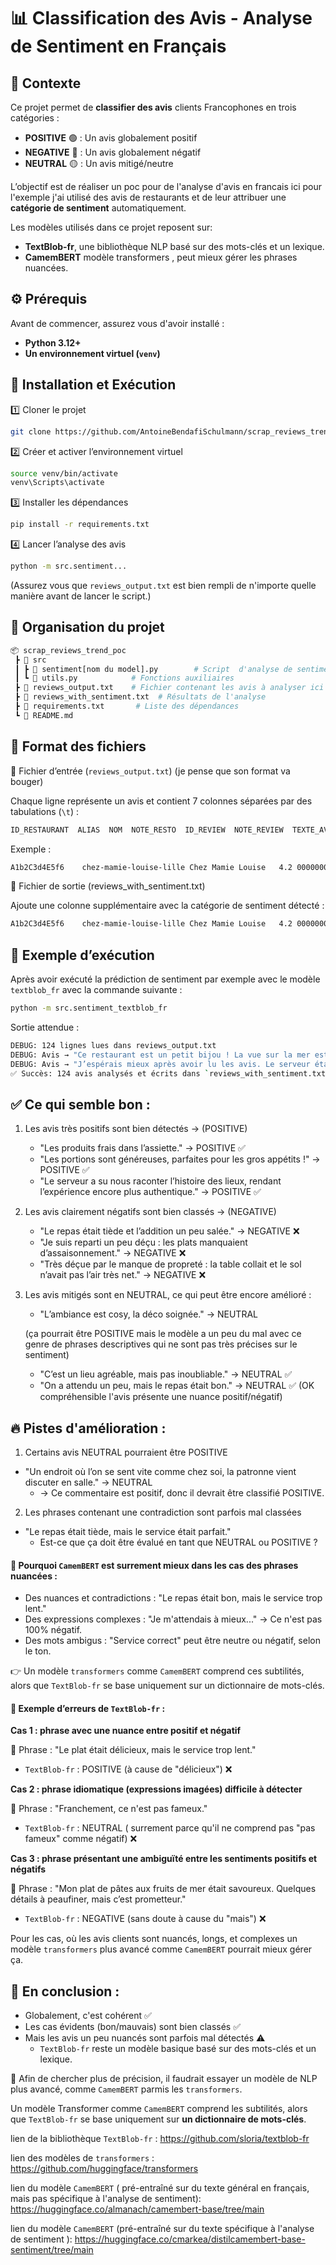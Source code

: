 # 📊 Classification des Avis - Analyse de Sentiment en Français

## 📌 Contexte

Ce projet permet de **classifier des avis** clients Francophones en trois catégories :  
- **POSITIVE** 🟢 : Un avis globalement positif  
- **NEGATIVE** 🔴 : Un avis globalement négatif  
- **NEUTRAL** 🟡 : Un avis mitigé/neutre  

L’objectif est de réaliser un poc pour de l'analyse d'avis en francais ici pour l'exemple j'ai utilisé des avis de restaurants et de leur attribuer une **catégorie de sentiment** automatiquement.

Les modèles utilisés dans ce projet reposent sur:

 - **TextBlob-fr**, une bibliothèque NLP  basé sur des mots-clés et un lexique.
 - **CamemBERT** modèle transformers , peut mieux gérer les phrases nuancées.



## ⚙️ Prérequis

Avant de commencer, assurez vous d'avoir installé :
- **Python 3.12+**
- **Un environnement virtuel (`venv`)**

## 🚀 Installation et Exécution

1️⃣ Cloner le projet

```bash
git clone https://github.com/AntoineBendafiSchulmann/scrap_reviews_trend_poc

```

2️⃣ Créer et activer l’environnement virtuel

```bash
source venv/bin/activate 
venv\Scripts\activate 
```

3️⃣ Installer les dépendances

```bash
pip install -r requirements.txt
```

4️⃣ Lancer l’analyse des avis

```bash
python -m src.sentiment...
```
(Assurez vous que ```reviews_output.txt``` est bien rempli de n'importe quelle manière avant de lancer le script.)


##  📂 Organisation du projet

```bash
📦 scrap_reviews_trend_poc
 ┣ 📂 src
 ┃ ┣ 📜 sentiment[nom du model].py        # Script  d'analyse de sentiment avec un modèle choisi (TextBlob-fr, CamemBERT)
 ┃ ┗ 📜 utils.py            # Fonctions auxiliaires
 ┣ 📜 reviews_output.txt    # Fichier contenant les avis à analyser ici rempli avec de l'API Yelp mais on peut le remplir avec n'importe quoi
 ┣ 📜 reviews_with_sentiment.txt  # Résultats de l'analyse
 ┣ 📜 requirements.txt       # Liste des dépendances
 ┗ 📜 README.md             

```

## 📝 Format des fichiers

🔹 Fichier d’entrée (```reviews_output.txt```) (je pense que son format va bouger)

Chaque ligne représente un avis et contient 7 colonnes séparées par des tabulations (```\t```) :

```bash
ID_RESTAURANT  ALIAS  NOM  NOTE_RESTO  ID_REVIEW  NOTE_REVIEW  TEXTE_AVIS
```

Exemple :

```bash
A1b2C3d4E5f6	chez-mamie-louise-lille	Chez Mamie Louise	4.2	00000000-0000-0000-0000-000000000032	0	Gros plus : le coin bibliothèque où on peut feuilleter de vieux magazines en attendant nos plats, c’est sympa !
```

🔹 Fichier de sortie (reviews_with_sentiment.txt)

Ajoute une colonne supplémentaire avec la catégorie de sentiment détecté :

```bash
A1b2C3d4E5f6	chez-mamie-louise-lille	Chez Mamie Louise	4.2	00000000-0000-0000-0000-000000000032	0	Gros plus : le coin bibliothèque où on peut feuilleter de vieux magazines en attendant nos plats, c’est sympa !	POSITIVE
```

## 📌 Exemple d’exécution

Après avoir exécuté la prédiction de sentiment par exemple avec le modèle `textblob_fr` avec la commande suivante :

```bash
python -m src.sentiment_textblob_fr
```

Sortie attendue :

```bash
DEBUG: 124 lignes lues dans reviews_output.txt
DEBUG: Avis → "Ce restaurant est un petit bijou ! La vue sur la mer est à couper le souffle..." | Sentiment détecté → POSITIVE
DEBUG: Avis → "J’espérais mieux après avoir lu les avis. Le serveur était peu souriant..." | Sentiment détecté → NEGATIVE
✅ Succès: 124 avis analysés et écrits dans `reviews_with_sentiment.txt`.
```


## ✅ Ce qui semble bon :

1. Les avis très positifs sont bien détectés → (POSITIVE)

    - "Les produits frais dans l’assiette." → POSITIVE ✅
    - "Les portions sont généreuses, parfaites pour les gros appétits !" → POSITIVE ✅
    - "Le serveur a su nous raconter l’histoire des lieux, rendant l’expérience encore plus authentique." → POSITIVE ✅

2. Les avis clairement négatifs sont bien classés → (NEGATIVE)

    - "Le repas était tiède et l’addition un peu salée." → NEGATIVE ❌
    - "Je suis reparti un peu déçu : les plats manquaient d’assaisonnement." → NEGATIVE ❌
    - "Très déçue par le manque de propreté : la table collait et le sol n’avait pas l’air très net." → NEGATIVE ❌


3. Les avis mitigés sont en NEUTRAL, ce qui peut être encore amélioré :
    - "L’ambiance est cosy, la déco soignée." → NEUTRAL 
    
    (ça pourrait être POSITIVE mais le modèle a un peu du mal avec ce genre de phrases descriptives qui ne sont pas très précises sur le sentiment)
    - "C’est un lieu agréable, mais pas inoubliable." → NEUTRAL ✅
    - "On a attendu un peu, mais le repas était bon." → NEUTRAL ✅ (OK compréhensible l'avis présente une nuance positif/négatif)



## 🔥 Pistes d'amélioration :

1. Certains avis NEUTRAL pourraient être POSITIVE

 - "Un endroit où l’on se sent vite comme chez soi, la patronne vient discuter en salle." → NEUTRAL 
    - → Ce commentaire est positif, donc il devrait être classifié POSITIVE.

2. Les phrases contenant une contradiction sont parfois mal classées

- "Le repas était tiède, mais le service était parfait."
    - Est-ce que ça doit être évalué en tant que NEUTRAL ou POSITIVE ?

#### 📌  Pourquoi ```CamemBERT``` est surrement mieux dans les cas des phrases nuancées :

- Des nuances et contradictions : "Le repas était bon, mais le service trop lent."
- Des expressions complexes : "Je m'attendais à mieux..." → Ce n'est pas 100% négatif.
- Des mots ambigus : "Service correct" peut être neutre ou négatif, selon le ton.

👉 Un modèle ```transformers``` comme ```CamemBERT``` comprend ces subtilités, alors que ```TextBlob-fr``` se base uniquement sur un dictionnaire de mots-clés.

####  📌 Exemple d’erreurs de ```TextBlob-fr``` :

<b>Cas 1 : phrase avec une nuance entre positif et négatif</b>

📌 Phrase :
"Le plat était délicieux, mais le service trop lent."

- ```TextBlob-fr``` : POSITIVE (à cause de "délicieux") ❌

<b>Cas 2 : phrase idiomatique (expressions imagées) difficile à détecter</b>

📌 Phrase :
"Franchement, ce n'est pas fameux."

- ```TextBlob-fr``` : NEUTRAL ( surrement parce qu'il ne comprend pas "pas fameux" comme négatif) ❌


<b>Cas 3 : phrase  présentant une ambiguïté entre les sentiments positifs et négatifs</b>

📌 Phrase :
"Mon plat de pâtes aux fruits de mer était savoureux. Quelques détails à peaufiner, mais c’est prometteur."

- ```TextBlob-fr``` : NEGATIVE  (sans doute à cause du "mais") ❌

 Pour les cas, où les avis clients sont  nuancés, longs, et complexes un modèle ```transformers``` plus avancé comme ```CamemBERT``` pourrait mieux gérer ça.


 ## 🎯 En conclusion :

- Globalement, c'est cohérent ✅
- Les cas évidents (bon/mauvais) sont bien classés ✅
- Mais les avis un peu nuancés sont parfois mal détectés ⚠
    - ```TextBlob-fr``` reste un modèle basique basé sur des mots-clés et un lexique.

📌 Afin de chercher plus de précision, il faudrait essayer un modèle de NLP plus avancé, comme ```CamemBERT``` parmis les ```transformers```.

Un modèle Transformer comme ```CamemBERT``` comprend les subtilités, alors que ```TextBlob-fr``` se base uniquement sur <b>un dictionnaire de mots-clés</b>.

 lien de la bibliothèque ```TextBlob-fr``` : https://github.com/sloria/textblob-fr

 lien des modèles de ```transformers``` : https://github.com/huggingface/transformers

 lien du modèle  ```CamemBERT``` ( pré-entraîné sur du texte général en français, mais pas spécifique à l'analyse de sentiment): https://huggingface.co/almanach/camembert-base/tree/main

 lien du modèle ```CamemBERT``` (pré-entraîné sur du texte spécifique à l'analyse de sentiment ): https://huggingface.co/cmarkea/distilcamembert-base-sentiment/tree/main